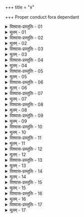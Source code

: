 +++
title = "४"

+++
Proper conduct fora dependant  

<details><summary>विश्वास-प्रस्तुतिः - 01</summary>

01 लोकयात्राविद् राजानं आत्मद्रव्यप्रकृतिसम्पन्नं प्रियहितद्वारेणाश्रयेत
</details>

<details><summary>मूलम् - 01</summary>

01 लोकयात्राविद् राजानं आत्मद्रव्यप्रकृतिसम्पन्नं प्रियहितद्वारेणाश्रयेत
</details>

<details><summary>विश्वास-प्रस्तुतिः - 02</summary>

02 यं वा मन्येत यथाऽहं आश्रय ईप्सुरेवं असौ विनय ईप्सुराभिगामिकगुणयुक्तः इति, द्रव्यप्रकृतिहीनं अप्येनं आश्रयेत, न त्वेवानात्मसम्पन्नम्
</details>

<details><summary>मूलम् - 02</summary>

02 यं वा मन्येत यथाऽहं आश्रय ईप्सुरेवं असौ विनय ईप्सुराभिगामिकगुणयुक्तः इति, द्रव्यप्रकृतिहीनं अप्येनं आश्रयेत, न त्वेवानात्मसम्पन्नम्
</details>

<details><summary>विश्वास-प्रस्तुतिः - 03</summary>

03 अनात्मवा हि नीतिशास्त्रद्वेषाद् अनर्थ्यसंयोगाद् वा प्राप्यापि महद् ऐश्वर्यं न भवति
</details>

<details><summary>मूलम् - 03</summary>

03 अनात्मवा हि नीतिशास्त्रद्वेषाद् अनर्थ्यसंयोगाद् वा प्राप्यापि महद् ऐश्वर्यं न भवति
</details>

<details><summary>विश्वास-प्रस्तुतिः - 04</summary>

04 आत्मवति लब्धावकाशः शास्त्रानुयोगं दद्यात्
</details>

<details><summary>मूलम् - 04</summary>

04 आत्मवति लब्धावकाशः शास्त्रानुयोगं दद्यात्
</details>

<details><summary>विश्वास-प्रस्तुतिः - 05</summary>

05 अविसंवादाद्द् हि स्थानस्थैर्यं अवाप्नोति
</details>

<details><summary>मूलम् - 05</summary>

05 अविसंवादाद्द् हि स्थानस्थैर्यं अवाप्नोति
</details>

<details><summary>विश्वास-प्रस्तुतिः - 06</summary>

06 मतिकर्मसु पृष्ठः तदात्वे चायत्यां च धर्मार्थसंयुक्तं समर्थं प्रवीणवद् अपरिषद्भीरुः कथयेत्
</details>

<details><summary>मूलम् - 06</summary>

06 मतिकर्मसु पृष्ठः तदात्वे चायत्यां च धर्मार्थसंयुक्तं समर्थं प्रवीणवद् अपरिषद्भीरुः कथयेत्
</details>

<details><summary>विश्वास-प्रस्तुतिः - 07</summary>

07 ईप्सितः पणेत धर्मार्थानुयोगं अविशिष्टेषु बलवत्संयुक्तेषु दण्डधारणं मत्संयोगे तदात्वे च दण्डधारणं इति न कुर्याः, पक्षं वृत्तिं गुह्यं च मे न उपहन्याः, सञ्ज्ञया च त्वां कामक्रोधदण्डनेषु वारयेयम् इति
</details>

<details><summary>मूलम् - 07</summary>

07 ईप्सितः पणेत धर्मार्थानुयोगं अविशिष्टेषु बलवत्संयुक्तेषु दण्डधारणं मत्संयोगे तदात्वे च दण्डधारणं इति न कुर्याः, पक्षं वृत्तिं गुह्यं च मे न उपहन्याः, सञ्ज्ञया च त्वां कामक्रोधदण्डनेषु वारयेयम् इति
</details>

<details><summary>विश्वास-प्रस्तुतिः - 08</summary>

08 आदिष्टः प्रदिष्टायां भूमावनुज्ञातः प्रविशेत्, उपविशेच्च पार्श्वतः सन्निकृष्टविप्रकृष्टः परासनम्
</details>

<details><summary>मूलम् - 08</summary>

08 आदिष्टः प्रदिष्टायां भूमावनुज्ञातः प्रविशेत्, उपविशेच्च पार्श्वतः सन्निकृष्टविप्रकृष्टः परासनम्
</details>

<details><summary>विश्वास-प्रस्तुतिः - 09</summary>

09 विगृह्य कथनं असभ्यं अप्रत्यक्षं अश्रद्धेयं अनृतं च वाक्यं उच्चैरनर्मणि हासं वातष्ठीवने च शब्दवती न कुर्यात्
</details>

<details><summary>मूलम् - 09</summary>

09 विगृह्य कथनं असभ्यं अप्रत्यक्षं अश्रद्धेयं अनृतं च वाक्यं उच्चैरनर्मणि हासं वातष्ठीवने च शब्दवती न कुर्यात्
</details>

<details><summary>विश्वास-प्रस्तुतिः - 10</summary>

10 मिथः कथनं अन्येन, जनवादे द्वन्द्वकथनं, राज्ञो वेषं उद्धतकुहकानां च, रत्नातिशयप्रकाशाभ्यर्थनं, एकाक्ष्य्।ओष्ठनिर्भोगं भ्रुकुटीकर्म वाक्यावक्षेपणं च ब्रुवति, बलवत् संयुक्तविरोधं, स्त्रीभिः स्त्रीदर्शिभिः सामन्तदूतैर्द्वेष्यपक्षावक्षिप्तान् अर्थ्यैश्च प्रतिसंसर्गं एकार्थचर्यां सङ्घातं च वर्जयेत्
</details>

<details><summary>मूलम् - 10</summary>

10 मिथः कथनं अन्येन, जनवादे द्वन्द्वकथनं, राज्ञो वेषं उद्धतकुहकानां च, रत्नातिशयप्रकाशाभ्यर्थनं, एकाक्ष्य्।ओष्ठनिर्भोगं भ्रुकुटीकर्म वाक्यावक्षेपणं च ब्रुवति, बलवत् संयुक्तविरोधं, स्त्रीभिः स्त्रीदर्शिभिः सामन्तदूतैर्द्वेष्यपक्षावक्षिप्तान् अर्थ्यैश्च प्रतिसंसर्गं एकार्थचर्यां सङ्घातं च वर्जयेत्
</details>

<details><summary>विश्वास-प्रस्तुतिः - 11</summary>

11ab अहीनकालं राजार्थं स्वार्थं प्रियहितैः सह ।  
11chd परार्थं देशकाले च ब्रूयाद् धर्मार्थसंहितम्
</details>

<details><summary>मूलम् - 11</summary>

11ab अहीनकालं राजार्थं स्वार्थं प्रियहितैः सह ।  
11chd परार्थं देशकाले च ब्रूयाद् धर्मार्थसंहितम्
</details>

<details><summary>विश्वास-प्रस्तुतिः - 12</summary>

12ab पृष्टः प्रियहितं ब्रूयान्न ब्रूयाद् अहितं प्रियम् ।  
12chd अप्रियं वा हितं ब्रूयात्शृण्वतोऽनुमतो मिथः
</details>

<details><summary>मूलम् - 12</summary>

12ab पृष्टः प्रियहितं ब्रूयान्न ब्रूयाद् अहितं प्रियम् ।  
12chd अप्रियं वा हितं ब्रूयात्शृण्वतोऽनुमतो मिथः
</details>

<details><summary>विश्वास-प्रस्तुतिः - 13</summary>

13ab तूष्णीं वा प्रतिवाक्ये स्याद् वेष्यादींश्च न वर्णयेत् ।  
13chd अप्रिया अपि दक्षाः स्युः तद्भावाद् ये बहिष्कृताः
</details>

<details><summary>मूलम् - 13</summary>

13ab तूष्णीं वा प्रतिवाक्ये स्याद् वेष्यादींश्च न वर्णयेत् ।  
13chd अप्रिया अपि दक्षाः स्युः तद्भावाद् ये बहिष्कृताः
</details>

<details><summary>विश्वास-प्रस्तुतिः - 14</summary>

14ab अनर्थ्याश्च प्रिया दृष्टाश्चित्तज्ञानानुवर्तिनः ।  
14chd अभिहास्येष्वभिहसेद् घोरहासांश्च वर्जयेत्  (इति)
</details>

<details><summary>मूलम् - 14</summary>

14ab अनर्थ्याश्च प्रिया दृष्टाश्चित्तज्ञानानुवर्तिनः ।  
14chd अभिहास्येष्वभिहसेद् घोरहासांश्च वर्जयेत्  (इति)
</details>

<details><summary>विश्वास-प्रस्तुतिः - 15</summary>

15ab परात् सङ्क्रामयेद् घोरं न च घोरं परे वदेत् ।  
15chd तितिक्षेतात्मनश्चैव क्षमावान् पृथिवीसमः
</details>

<details><summary>मूलम् - 15</summary>

15ab परात् सङ्क्रामयेद् घोरं न च घोरं परे वदेत् ।  
15chd तितिक्षेतात्मनश्चैव क्षमावान् पृथिवीसमः
</details>

<details><summary>विश्वास-प्रस्तुतिः - 16</summary>

16ab आत्मरक्षा हि सततं पूर्वं कार्या विजानता ।  
16chd अग्नाविव हि सम्प्रोक्ता वृत्ती राजा उपजीविनाम्
</details>

<details><summary>मूलम् - 16</summary>

16ab आत्मरक्षा हि सततं पूर्वं कार्या विजानता ।  
16chd अग्नाविव हि सम्प्रोक्ता वृत्ती राजा उपजीविनाम्
</details>

<details><summary>विश्वास-प्रस्तुतिः - 17</summary>

17ab एकदेशं दहेद् अग्निः शरीरं वा परं गतः ।  
17chd स-पुत्रदारं राजा तु घातयेद् अर्धयेत वा  (इति)
</details>

<details><summary>मूलम् - 17</summary>

17ab एकदेशं दहेद् अग्निः शरीरं वा परं गतः ।  
17chd स-पुत्रदारं राजा तु घातयेद् अर्धयेत वा  (इति)
</details>
